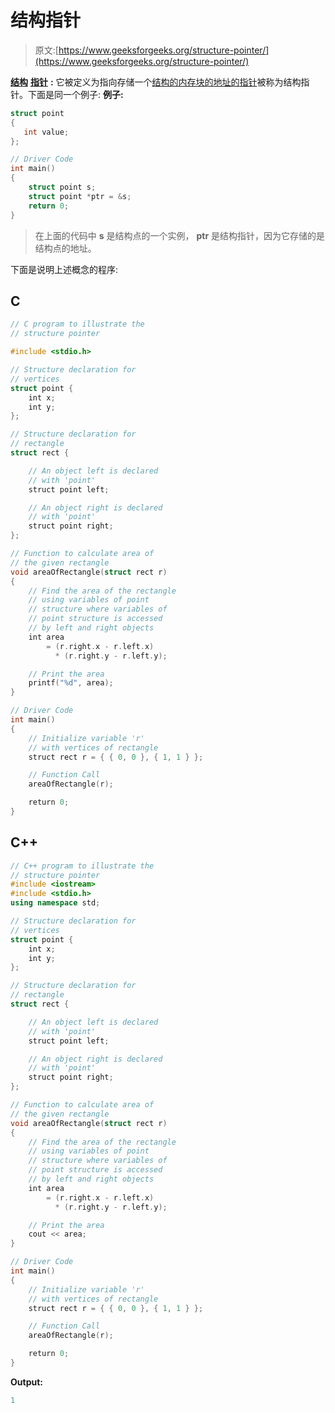 # 结构指针

> 原文:[https://www.geeksforgeeks.org/structure-pointer/](https://www.geeksforgeeks.org/structure-pointer/)

[**结构**](https://www.geeksforgeeks.org/structures-c/) [**指针**](https://www.geeksforgeeks.org/pointers-in-c-and-c-set-1-introduction-arithmetic-and-array/) **:** 它被定义为指向存储一个[结构的内存块的地址的](https://www.geeksforgeeks.org/structures-c/)[指针](https://www.geeksforgeeks.org/pointers-in-c-and-c-set-1-introduction-arithmetic-and-array/)被称为结构指针。下面是同一个例子:
**例子:**

```cpp
struct point
{
   int value;
};

// Driver Code
int main()
{
    struct point s;
    struct point *ptr = &s;
    return 0;
}
```

> 在上面的代码中 **s** 是结构点的一个实例， **ptr** 是结构指针，因为它存储的是结构点的地址。

下面是说明上述概念的程序:

## C

```cpp
// C program to illustrate the
// structure pointer

#include <stdio.h>

// Structure declaration for
// vertices
struct point {
    int x;
    int y;
};

// Structure declaration for
// rectangle
struct rect {

    // An object left is declared
    // with 'point'
    struct point left;

    // An object right is declared
    // with 'point'
    struct point right;
};

// Function to calculate area of
// the given rectangle
void areaOfRectangle(struct rect r)
{
    // Find the area of the rectangle
    // using variables of point
    // structure where variables of
    // point structure is accessed
    // by left and right objects
    int area
        = (r.right.x - r.left.x)
          * (r.right.y - r.left.y);

    // Print the area
    printf("%d", area);
}

// Driver Code
int main()
{
    // Initialize variable 'r'
    // with vertices of rectangle
    struct rect r = { { 0, 0 }, { 1, 1 } };

    // Function Call
    areaOfRectangle(r);

    return 0;
}
```

## C++

```cpp
// C++ program to illustrate the
// structure pointer
#include <iostream>
#include <stdio.h>
using namespace std;

// Structure declaration for
// vertices
struct point {
    int x;
    int y;
};

// Structure declaration for
// rectangle
struct rect {

    // An object left is declared
    // with 'point'
    struct point left;

    // An object right is declared
    // with 'point'
    struct point right;
};

// Function to calculate area of
// the given rectangle
void areaOfRectangle(struct rect r)
{
    // Find the area of the rectangle
    // using variables of point
    // structure where variables of
    // point structure is accessed
    // by left and right objects
    int area
        = (r.right.x - r.left.x)
          * (r.right.y - r.left.y);

    // Print the area
    cout << area;
}

// Driver Code
int main()
{
    // Initialize variable 'r'
    // with vertices of rectangle
    struct rect r = { { 0, 0 }, { 1, 1 } };

    // Function Call
    areaOfRectangle(r);

    return 0;
}
```

**Output:** 

```cpp
1
```